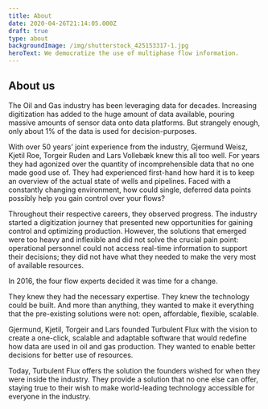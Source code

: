 ```yaml
---
title: About
date: 2020-04-26T21:14:05.000Z
draft: true
type: about
backgroundImage: /img/shutterstock_425153317-1.jpg
heroText: We democratize the use of multiphase flow information.
---
```

<h2>About us</h2>
<p>The Oil and Gas industry has been leveraging data for decades. Increasing digitization has added to the huge amount of data available, pouring massive amounts of sensor data onto data platforms. But strangely enough, only about 1% of the data is used for decision-purposes.</p>
<p>With over 50 years’ joint experience from the industry, Gjermund Weisz, Kjetil Roe, Torgeir Ruden and Lars Vollebæk knew this all too well. For years they had agonized over the quantity of incomprehensible data that no one made good use of. They had experienced first-hand how hard it is to keep an overview of the actual state of wells and pipelines. Faced with a constantly changing environment, how could single, deferred data points possibly help you gain control over your flows?</p>
<p>Throughout their respective careers, they observed progress. The industry started a digitization journey that presented new opportunities for gaining control and optimizing production. However, the solutions that emerged were too heavy and inflexible and did not solve the crucial pain point: operational personnel could not access real-time information to support their decisions; they did not have what they needed to make the very most of available resources.</p>
<p>In 2016, the four flow experts decided it was time for a change.</p>
<p>They knew they had the necessary expertise. They knew the technology could be built. And more than anything, they wanted to make it everything that the pre-existing solutions were not: open, affordable, flexible, scalable.</p>
<p>Gjermund, Kjetil, Torgeir and Lars founded Turbulent Flux with the vision to create a one-click, scalable and adaptable software that would redefine how data are used in oil and gas production. They wanted to enable better decisions for better use of resources.</p>
<p>Today, Turbulent Flux offers the solution the founders wished for when they were inside the industry. They provide a solution that no one else can offer, staying true to their wish to make world-leading technology accessible for everyone in the industry.</p>
